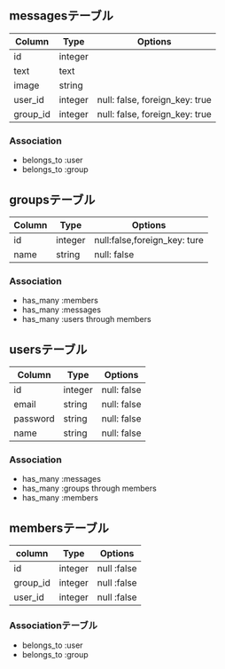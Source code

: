 ## messagesテーブル
|Column|Type|Options|
|------|----|-------|
|id|integer||
|text|text||
|image|string||
|user_id|integer|null: false, foreign_key: true|
|group_id|integer|null: false, foreign_key: true|
 ### Association
 - belongs_to :user
 - belongs_to :group

## groupsテーブル
|Column|Type|Options|
|------|----|-------|
|id|integer|null:false,foreign_key: ture|
|name|string|null: false|
### Association
- has_many :members
- has_many :messages
- has_many :users through members

## usersテーブル
|Column|Type|Options|
|------|----|-------|
|id|integer|null: false|
|email|string|null: false|
|password|string|null: false|
|name|string|null: false|
### Association
- has_many :messages
- has_many :groups through members
- has_many :members

## membersテーブル
|column|Type|Options|
|------|----|-------|
|id|integer|null :false|
|group_id|integer|null :false|
|user_id|integer|null :false|
### Associationテーブル
- belongs_to :user
- belongs_to :group


